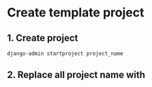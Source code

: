 # Create template project



## 1. Create project

```bash
django-admin startproject project_name
```

## 2. Replace all project name with 
